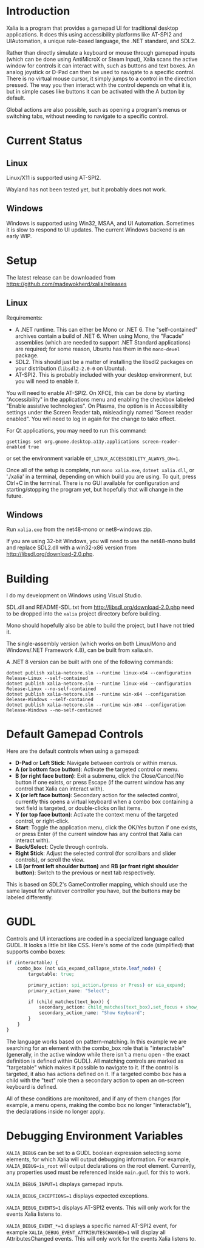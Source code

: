 # Introduction
Xalia is a program that provides a gamepad UI for traditional desktop applications. It does this using accessibility platforms like AT-SPI2 and UIAutomation, a unique rule-based language, the .NET standard, and SDL2.

Rather than directly simulate a keyboard or mouse through gamepad inputs (which can be done using AntiMicroX or Steam Input), Xalia scans the active window for controls it can interact with, such as buttons and text boxes. An analog joystick or D-Pad can then be used to navigate to a specific control. There is no virtual mouse cursor, it simply jumps to a control in the direction pressed. The way you then interact with the control depends on what it is, but in simple cases like buttons it can be activated with the A button by default.

Global actions are also possible, such as opening a program's menus or switching tabs, without needing to navigate to a specific control.

# Current Status

## Linux

Linux/X11 is supported using AT-SPI2.

Wayland has not been tested yet, but it probably does not work.

## Windows

Windows is supported using Win32, MSAA, and UI Automation. Sometimes it is slow to respond to UI updates. The current Windows backend is an early WIP.

# Setup

The latest release can be downloaded from https://github.com/madewokherd/xalia/releases

## Linux

Requirements:
 * A .NET runtime. This can either be Mono or .NET 6. The "self-contained" archives contain a build of .NET 6. When using Mono, the "Facade" assemblies (which are needed to support .NET Standard applications) are required; for some reason, Ubuntu has them in the `mono-devel` package.
 * SDL2. This should just be a matter of installing the libsdl2 packages on your distribution (`libsdl2-2.0-0` on Ubuntu).
 * AT-SPI2. This is probably included with your desktop environment, but you will need to enable it.

You will need to enable AT-SPI2. On XFCE, this can be done by starting "Accessibility" in the applications menu and enabling the checkbox labeled "Enable assistive technologies". On Plasma, the option is in Accessibility settings under the Screen Reader tab, misleadingly named "Screen reader enabled". You will need to log in again for the change to take effect.

For Qt applications, you may need to run this command:
```
gsettings set org.gnome.desktop.a11y.applications screen-reader-enabled true
```
or set the environment variable `QT_LINUX_ACCESSIBILITY_ALWAYS_ON=1`.

Once all of the setup is complete, run `mono xalia.exe`, `dotnet xalia.dll`, or './xalia' in a terminal, depending on which build you are using. To quit, press Ctrl+C in the terminal. There is no GUI available for configuration and starting/stopping the program yet, but hopefully that will change in the future.

## Windows

Run `xalia.exe` from the net48-mono or net8-windows zip.

If you are using 32-bit Windows, you will need to use the net48-mono build and replace SDL2.dll with a win32-x86 version from http://libsdl.org/download-2.0.php.

# Building

I do my development on Windows using Visual Studio.

SDL.dll and README-SDL.txt from http://libsdl.org/download-2.0.php need to be dropped into the `xalia` project directory before building.

Mono should hopefully also be able to build the project, but I have not tried it.

The single-assembly version (which works on both Linux/Mono and Windows/.NET Framework 4.8), can be built from xalia.sln.

A .NET 8 version can be built with one of the following commands:

```
dotnet publish xalia-netcore.sln --runtime linux-x64 --configuration Release-Linux --self-contained
dotnet publish xalia-netcore.sln --runtime linux-x64 --configuration Release-Linux --no-self-contained
dotnet publish xalia-netcore.sln --runtime win-x64 --configuration Release-Windows --self-contained
dotnet publish xalia-netcore.sln --runtime win-x64 --configuration Release-Windows --no-self-contained
```

# Default Gamepad Controls

Here are the default controls when using a gamepad:
 * **D-Pad** or **Left Stick**: Navigate between controls or within menus.
 * **A (or bottom face button)**: Activate the targeted control or menu.
 * **B (or right face button)**: Exit a submenu, click the Close/Cancel/No button if one exists, or press Escape (if the current window has any control that Xalia can interact with).
 * **X (or left face button)**: Secondary action for the selected control, currently this opens a virtual keyboard when a combo box containing a text field is targeted, or double-clicks on list items.
 * **Y (or top face button)**: Activate the context menu of the targeted control, or right-click.
 * **Start**: Toggle the application menu, click the OK/Yes button if one exists, or press Enter (if the current window has any control that Xalia can interact with).
 * **Back/Select**: Cycle through controls.
 * **Right Stick**: Adjust the selected control (for scrollbars and slider controls), or scroll the view.
 * **LB (or front left shoulder button)** and **RB (or front right shoulder button)**: Switch to the previous or next tab respectively.

This is based on SDL2's GameController mapping, which should use the same layout for whatever controller you have, but the buttons may be labeled differently.

# GUDL

Controls and UI interactions are coded in a specialized language called GUDL. It looks a little bit like CSS. Here's some of the code (simplified) that supports combo boxes:

```css
if (interactable) {
    combo_box (not uia_expand_collapse_state.leaf_node) {
        targetable: true;

        primary_action: spi_action.(press or Press) or uia_expand;
        primary_action_name: "Select";

        if (child_matches(text_box)) {
            secondary_action: child_matches(text_box).set_focus + show_keyboard;
            secondary_action_name: "Show Keyboard";
        }
    }
}
```

The language works based on pattern-matching. In this example we are searching for an element with the combo_box role that is "interactable" (generally, in the active window while there isn't a menu open - the exact definition is defined within GUDL). All matching controls are marked as "targetable" which makes it possible to navigate to it. If the control is targeted, it also has actions defined on it. If a targeted combo box has a child with the "text" role then a secondary action to open an on-screen keyboard is defined.

All of these conditions are monitored, and if any of them changes (for example, a menu opens, making the combo box no longer "interactable"), the declarations inside no longer apply.

 # Debugging Environment Variables

`XALIA_DEBUG` can be set to a GUDL boolean expression selecting some elements, for which Xalia will output debugging information. For example, `XALIA_DEBUG=is_root` will output declarations on the root element. Currently, any properties used must be referenced inside `main.gudl` for this to work.

`XALIA_DEBUG_INPUT=1` displays gamepad inputs.

`XALIA_DEBUG_EXCEPTIONS=1` displays expected exceptions.

`XALIA_DEBUG_EVENTS=1` displays AT-SPI2 events. This will only work for the events Xalia listens to.

`XALIA_DEBUG_EVENT_*=1` displays a specific named AT-SPI2 event, for example `XALIA_DEBUG_EVENT_ATTRIBUTESCHANGED=1` will display all AttributesChanged events. This will only work for the events Xalia listens to.

